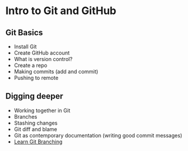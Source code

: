 # Intro to Git and GitHub
## Git Basics
- Install Git
- Create GitHub account
- What is version control?
- Create a repo
- Making commits (add and commit)
- Pushing to remote

## Digging deeper
- Working together in Git
- Branches
- Stashing changes
- Git diff and blame
- Git as contemporary documentation (writing good commit messages)
- [Learn Git Branching](https://learngitbranching.js.org/)